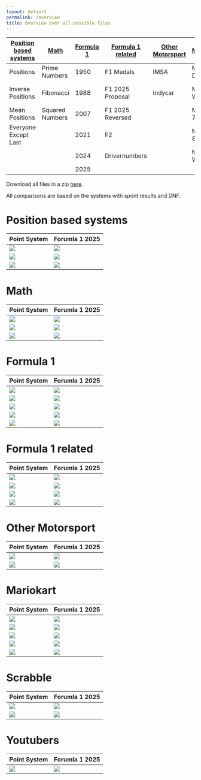 ```yaml
---
layout: default
permalink: /overview
title: Overview over all possible files
---
```


| [Position based systems](/F1_2025_Different_Point_Systems/overview#positionbasedsystems) | [Math](/F1_2025_Different_Point_Systems/overview#math) | [Formula 1](/F1_2025_Different_Point_Systems/overview#f1) | [Formula 1 related](/F1_2025_Different_Point_Systems/overview#f1related) | [Other Motorsport](/F1_2025_Different_Point_Systems/overview#om) | [Mariokart](/F1_2025_Different_Point_Systems/overview#mk) | [Scrabble](/F1_2025_Different_Point_Systems/overview#scrabble) | [Youtubers](/F1_2025_Different_Point_Systems/overview#yt) |
| - | - | - | - | - | - | - | - |
| Positions | Prime Numbers | 1950 | F1 Medals | IMSA | Mariokart DS | only Scrabble | Tommo |
| Inverse Positions | Fibonacci | 1988 | F1 2025 Proposal | Indycar | Mariokart Wii | Scrabble + F1 2025 | |
| Mean Positions | Squared Numbers | 2007 | F1 2025 Reversed | | Mariokart 7 | | |
| Everyone Except Last | | 2021 | F2 | | Mariokart 8 | | |
| | | 2024 | Drivernumbers | | Mariokart World | | |
| | | 2025 | | | | | |

Download all files in a zip [here](/F1_2025_Different_Point_Systems/docs/assets/all_files.zip).

All comparisons are based on the systems with sprint results and DNF.

# <a id="positionbasedsystems"></a> Position based systems

| Point System | Forumla 1 2025 |
| - | - |
| ![](/F1_2025_Different_Point_Systems/docs/assets/mean/raceresults_with_DNF/positions_2D.png) | ![](/F1_2025_Different_Point_Systems/docs/assets/withDNF/formula1/2025/F1_2025_Raceresults_leftLegend.png) |
| ![](/F1_2025_Different_Point_Systems/docs/assets/withDNF/formula1_extended/Inverse/Inverse_Position_Raceresults.png) | ![](/F1_2025_Different_Point_Systems/docs/assets/withDNF/formula1/2025/F1_2025_Raceresults_leftLegend.png) |
| ![](/F1_2025_Different_Point_Systems/docs/assets/mean/raceresults_with_DNF/mean.png) | ![](/F1_2025_Different_Point_Systems/docs/assets/withDNF/formula1/2025/F1_2025_Raceresults_leftLegend.png) |

# <a id="math"></a> Math

| Point System | Forumla 1 2025 |
| - | - |
| ![](/F1_2025_Different_Point_Systems/docs/assets/withDNF/math/prime/Prime_Numbers_Raceresults.png) | ![](/F1_2025_Different_Point_Systems/docs/assets/withDNF/formula1/2025/F1_2025_Raceresults_leftLegend.png) |
| ![](/F1_2025_Different_Point_Systems/docs/assets/withDNF/math/fibonacci/Fibonacci_Raceresults.png) | ![](/F1_2025_Different_Point_Systems/docs/assets/withDNF/formula1/2025/F1_2025_Raceresults_leftLegend.png) |
| ![](/F1_2025_Different_Point_Systems/docs/assets/withDNF/math/squared/Squared_Numbers_Raceresults.png) | ![](/F1_2025_Different_Point_Systems/docs/assets/withDNF/formula1/2025/F1_2025_Raceresults_leftLegend.png) |

# <a id="f1"></a> Formula 1

| Point System | Forumla 1 2025 |
| - | - |
| ![](/F1_2025_Different_Point_Systems/docs/assets/withDNF/formula1/1950/F1_1950_Raceresults.png) | ![](/F1_2025_Different_Point_Systems/docs/assets/withDNF/formula1/2025/F1_2025_Raceresults_leftLegend.png) |
| ![](/F1_2025_Different_Point_Systems/docs/assets/withDNF/formula1/1988/F1_1988_Raceresults.png) | ![](/F1_2025_Different_Point_Systems/docs/assets/withDNF/formula1/2025/F1_2025_Raceresults_leftLegend.png) |
| ![](/F1_2025_Different_Point_Systems/docs/assets/withDNF/formula1/2007/F1_2007_Raceresults.png) | ![](/F1_2025_Different_Point_Systems/docs/assets/withDNF/formula1/2025/F1_2025_Raceresults_leftLegend.png) |
| ![](/F1_2025_Different_Point_Systems/docs/assets/withDNF/formula1/2021/F1_2021_Raceresults.png) | ![](/F1_2025_Different_Point_Systems/docs/assets/withDNF/formula1/2025/F1_2025_Raceresults_leftLegend.png) |
| ![](/F1_2025_Different_Point_Systems/docs/assets/withDNF/formula1/2024/F1_2024_Raceresults.png) | ![](/F1_2025_Different_Point_Systems/docs/assets/withDNF/formula1/2025/F1_2025_Raceresults_leftLegend.png) |

# <a id="f1related"></a> Formula 1 related

| Point System | Forumla 1 2025 |
| - | - |
| ![](/F1_2025_Different_Point_Systems/docs/assets/withDNF/formula1_extended/2025_proposal/F1_2025_Proposal_Raceresults.png) | ![](/F1_2025_Different_Point_Systems/docs/assets/withDNF/formula1/2025/F1_2025_Raceresults_leftLegend.png) |
| ![](/F1_2025_Different_Point_Systems/docs/assets/withDNF/formula1_extended/2025_reversed/F1_2025_Reversed_Raceresults.png) | ![](/F1_2025_Different_Point_Systems/docs/assets/withDNF/formula1/2025/F1_2025_Raceresults_leftLegend.png) |
| ![](/F1_2025_Different_Point_Systems/docs/assets/withDNF/formula1_extended/F2/F2_2025_Raceresults.png) | ![](/F1_2025_Different_Point_Systems/docs/assets/withDNF/formula1/2025/F1_2025_Raceresults_leftLegend.png) |
| ![](/F1_2025_Different_Point_Systems/docs/assets/withDNF/drivernumbers/Drivernumbers_Raceresults.png) | ![](/F1_2025_Different_Point_Systems/docs/assets/withDNF/formula1/2025/F1_2025_Raceresults_leftLegend.png) |

# <a id="om"></a> Other Motorsport

| Point System | Forumla 1 2025 |
| - | - |
| ![](/F1_2025_Different_Point_Systems/docs/assets/withDNF/other_motorsport/IMSA/IMSA.png) | ![](/F1_2025_Different_Point_Systems/docs/assets/withDNF/formula1/2025/F1_2025_Raceresults_leftLegend.png) |
| ![](/F1_2025_Different_Point_Systems/docs/assets/withDNF/other_motorsport/Indycar/Indycar_with_Sprints_and_DNF.png) | ![](/F1_2025_Different_Point_Systems/docs/assets/withDNF/formula1/2025/F1_2025_Raceresults_leftLegend.png) |

# <a id="mk"></a> Mariokart

| Point System | Forumla 1 2025 |
| - | - |
| ![](/F1_2025_Different_Point_Systems/docs/assets/withDNF/mariokart/DS/Mariokart_DS_Raceresults.png) | ![](/F1_2025_Different_Point_Systems/docs/assets/withDNF/formula1/2025/F1_2025_Raceresults_leftLegend.png) |
| ![](/F1_2025_Different_Point_Systems/docs/assets/withDNF/mariokart/Wii/Mariokart_Wii_Raceresults.png) | ![](/F1_2025_Different_Point_Systems/docs/assets/withDNF/formula1/2025/F1_2025_Raceresults_leftLegend.png) |
| ![](/F1_2025_Different_Point_Systems/docs/assets/withDNF/mariokart/7/Mariokart_7_Raceresults.png) | ![](/F1_2025_Different_Point_Systems/docs/assets/withDNF/formula1/2025/F1_2025_Raceresults_leftLegend.png) |
| ![](/F1_2025_Different_Point_Systems/docs/assets/withDNF/mariokart/8/Mariokart_8_Raceresults.png) | ![](/F1_2025_Different_Point_Systems/docs/assets/withDNF/formula1/2025/F1_2025_Raceresults_leftLegend.png) |
| ![](/F1_2025_Different_Point_Systems/docs/assets/withDNF/mariokart/world/Mariokart_World_Raceresults.png) | ![](/F1_2025_Different_Point_Systems/docs/assets/withDNF/formula1/2025/F1_2025_Raceresults_leftLegend.png) |

# <a id="scrabble"></a> Scrabble

| Point System | Forumla 1 2025 |
| - | - |
| ![](/F1_2025_Different_Point_Systems/docs/assets/withDNF/scrabble/Scrabble_Raceresults.png)  | ![](/F1_2025_Different_Point_Systems/docs/assets/withDNF/formula1/2025/F1_2025_Raceresults_leftLegend.png) |
| ![](/F1_2025_Different_Point_Systems/docs/assets/withDNF/scrabble/PlusF12025/Scrabble_+_F1_2025_Raceresults.png) | ![](/F1_2025_Different_Point_Systems/docs/assets/withDNF/formula1/2025/F1_2025_Raceresults_leftLegend.png) |

# <a id="yt"></a> Youtubers

| Point System | Forumla 1 2025 |
| - | - |
| ![](/F1_2025_Different_Point_Systems/docs/assets/withDNF/yt/tommo/Tommo_(yt)_Raceresults.png)  | ![](/F1_2025_Different_Point_Systems/docs/assets/withDNF/formula1/2025/F1_2025_Raceresults_leftLegend.png) |
